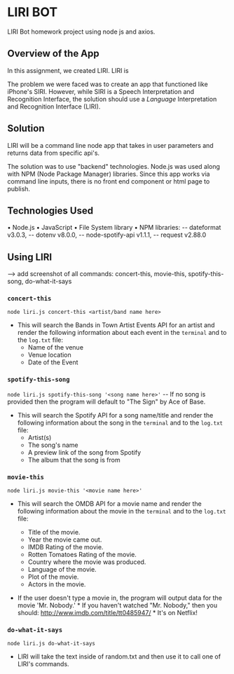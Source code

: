 # LIRI BOT
LIRI Bot homework project using node js and axios.

## Overview of the App

In this assignment, we created LIRI. LIRI is 

The problem we were faced was to create an app that functioned like iPhone's SIRI. However, while SIRI is a Speech Interpretation and Recognition Interface, the solution should use a _Language_ Interpretation and Recognition Interface (LIRI). 

## Solution
LIRI will be a command line node app that takes in user parameters and returns data from specific api's. 

The solution was to use "backend" technologies. Node.js was used along with NPM (Node Package Manager) libraries. Since this app works via command line inputs, there is no front end component or html page to publish.

## Technologies Used

• Node.js
• JavaScript
• File System library
• NPM libraries:
  -- dateformat v3.0.3,
  -- dotenv v8.0.0,
  -- node-spotify-api v1.1.1,
  -- request v2.88.0

## Using LIRI

--> add screenshot of all commands: concert-this, movie-this, spotify-this-song, do-what-it-says

### `concert-this`
`node liri.js concert-this <artist/band name here>`

  * This will search the Bands in Town Artist Events API for an artist and render the following information about each event in the `terminal` and to the `log.txt` file:
    * Name of the venue
    * Venue location
    * Date of the Event

### `spotify-this-song`
`node liri.js spotify-this-song '<song name here>'`
-- If no song is provided then the program will default to "The Sign" by Ace of Base.

  * This will search the Spotify API for a song name/title and render the following information about the song in the `terminal` and to the `log.txt` file:
    * Artist(s)
    * The song's name
    * A preview link of the song from Spotify
    * The album that the song is from

### `movie-this`
`node liri.js movie-this '<movie name here>'`

  * This will search the OMDB API for a movie name and render the following information about the movie in the `terminal` and to the `log.txt` file:
    * Title of the movie.
    * Year the movie came out.
    * IMDB Rating of the movie.
    * Rotten Tomatoes Rating of the movie.
    * Country where the movie was produced.
    * Language of the movie.
    * Plot of the movie.
    * Actors in the movie.

   * If the user doesn't type a movie in, the program will output data for the movie 'Mr. Nobody.'
    * If you haven't watched "Mr. Nobody," then you should: <http://www.imdb.com/title/tt0485947/>
    * It's on Netflix!

### `do-what-it-says`
`node liri.js do-what-it-says`

  * LIRI will take the text inside of random.txt and then use it to call one of LIRI's commands.
